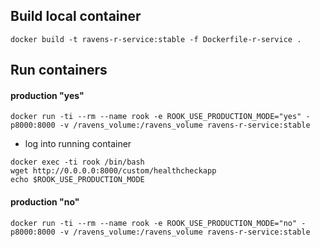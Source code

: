
## Build local container

```
docker build -t ravens-r-service:stable -f Dockerfile-r-service .
```

## Run containers

#### production "yes"

```
docker run -ti --rm --name rook -e ROOK_USE_PRODUCTION_MODE="yes" -p8000:8000 -v /ravens_volume:/ravens_volume ravens-r-service:stable
```

- log into running container

```
docker exec -ti rook /bin/bash
wget http://0.0.0.0:8000/custom/healthcheckapp
echo $ROOK_USE_PRODUCTION_MODE
```


#### production "no"

```
docker run -ti --rm --name rook -e ROOK_USE_PRODUCTION_MODE="no" -p8000:8000 -v /ravens_volume:/ravens_volume ravens-r-service:stable
```
